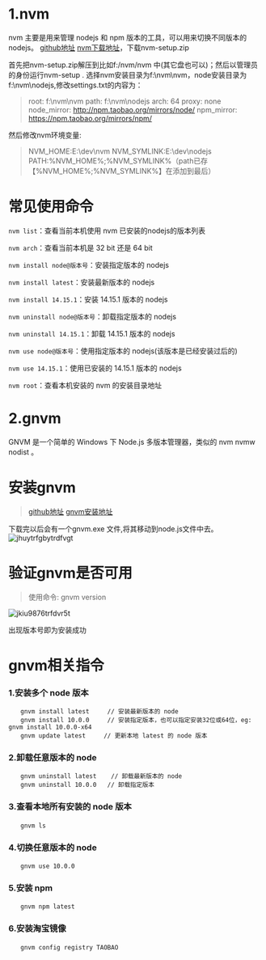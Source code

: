 # 1.nvm
nvm 主要是用来管理 nodejs 和 npm 版本的工具，可以用来切换不同版本的 nodejs。
[github地址](https://github.com/coreybutler/nvm-windows/)
[nvm下载地址](https://github.com/coreybutler/nvm-windows/releases)，下载nvm-setup.zip

首先把nvm-setup.zip解压到比如f:/nvm/nvm 中(其它盘也可以)；然后以管理员的身份运行nvm-setup . 选择nvm安装目录为f:\nvm\nvm，node安装目录为 f:\nvm\nodejs,修改settings.txt的内容为：
> root: f:\nvm\nvm
path: f:\nvm\nodejs
arch: 64
proxy: none
node_mirror: http://npm.taobao.org/mirrors/node/
npm_mirror: https://npm.taobao.org/mirrors/npm/

然后修改nvm环境变量:
>NVM_HOME:E:\dev\nvm
NVM_SYMLINK:E:\dev\nodejs
PATH:%NVM_HOME%;%NVM_SYMLINK%（path已存【%NVM_HOME%;%NVM_SYMLINK%】在添加到最后）
# 常见使用命令
```nvm list```：查看当前本机使用 nvm 已安装的nodejs的版本列表

```nvm arch```：查看当前本机是 32 bit 还是 64 bit

```nvm install node@版本号```：安装指定版本的 nodejs

```nvm install latest```：安装最新版本的 nodejs

```nvm install 14.15.1```：安装 14.15.1 版本的 nodejs

```nvm uninstall node@版本号```：卸载指定版本的 nodejs

```nvm uninstall 14.15.1```：卸载 14.15.1 版本的 nodejs

```nvm use node@版本号```：使用指定版本的 nodejs(该版本是已经安装过后的)

```nvm use 14.15.1```：使用已安装的 14.15.1 版本的 nodejs

```nvm root```：查看本机安装的 nvm 的安装目录地址

# 2.gnvm

GNVM 是一个简单的 Windows 下 Node.js 多版本管理器，类似的 nvm nvmw nodist 。
# 安装gnvm
>[github地址](https://github.com/Kenshin/gnvm)
>[gnvm安装地址](https://github.com/Kenshin/gnvm-bin/blob/master/64-bit/gnvm.exe?raw=true)

下载完以后会有一个gnvm.exe 文件,将其移动到node.js文件中去。
![jhuytrfgbytrdfvgt](https://cdn.staticaly.com/gh/quinhua/pics@main/markdown/jhuytrfgbytrdfvgt.3q0r3c3o7fc0.webp)

# 验证gnvm是否可用
> 使用命令: gnvm version

![jkiu9876trfdvr5t](https://cdn.staticaly.com/gh/quinhua/pics@main/markdown/jkiu9876trfdvr5t.2h3oeznd7200.webp)

出现版本号即为安装成功

# gnvm相关指令
### 1.安装多个 node 版本
```npm
　　gnvm install latest     // 安装最新版本的 node 
　　gnvm install 10.0.0     // 安装指定版本，也可以指定安装32位或64位，eg: gnvm install 10.0.0-x64
　　gnvm update latest     // 更新本地 latest 的 node 版本
```

### 2.卸载任意版本的 node
```npm
　　gnvm uninstall latest    // 卸载最新版本的 node 
　　gnvm uninstall 10.0.0   // 卸载指定版本
```

### 3.查看本地所有安装的 node 版本
```npm
　　gnvm ls
```
### 4.切换任意版本的 node

```npm
　　gnvm use 10.0.0
```

### 5.安装 npm

```npm
　　gnvm npm latest
```

### 6.安装淘宝镜像

```npm
　　gnvm config registry TAOBAO
```
